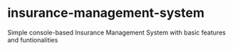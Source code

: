 # insurance-management-system

Simple console-based Insurance Management System with basic features and funtionalities
